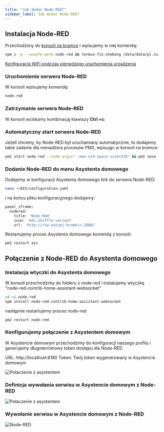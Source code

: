 ```yaml
---
title: "Jak dodać Node-RED?"
sidebar_label: Jak dodać Node-RED?
---
```


## Instalacja Node-RED

Przechodzimy do [konsoli na bramce](/AIS-docs/docs/en/ais_bramka_remote_ssh.html#dostęp-do-konsoli-z-aplikacji) i wpisujemy w niej komendę:

```bash
npm i -g --unsafe-perm node-red && termux-fix-shebang /data/data/pl.sviete.dom/files/usr/bin/node-red
```

[Konfiguracja WiFi podczas pierwdzego uruchomienia urządzenia](/AIS-docs/docs/en/ais_bramka_first_run.html#konfiguracja-wifi)

### Uruchomienie serwera Node-RED

W konsoli wpisujemy komendę:
```bash
node-red
```

### Zatrzymanie serwera Node-RED

W konsoli wciskamy kombinację klawiszy **Ctrl +c**:


### Automatyczny start serwera Node-RED 

Jeżeli chcemy, by Node-RED był uruchamiany automatycznie, to dodajemy takie zadanie dla menadżera procesów PM2, wpisując w konsoli na bramce:
```bash
pm2 start node-red --node-args="--max-old-space-size=128" && pm2 save
```

### Dodanie Node-RED do menu Asystenta domowego

Dodajemy w konfiguracji Asystenta domowego link do serwera Node-RED:

```bash
nano ~/AIS/configuration.yaml
```
i na końcu pliku konfiguracyjnego dodajemy:

```bash
panel_iframe:
  nodered:
    title: 'Node-Red'
    icon: 'mdi:shuffle-variant'
    url: 'http://<ip-naszej-bramki>:1880/'
```

Restartujemy proces Asystenta domowego komendą z konsoli:

```bash
pm2 restart ais
```




## Połączenie z Node-RED do Asystenta domowego

### Instalacja wtyczki do Asystenta domowego

W konsoli przechodzimy do folderu z node-red i instalujemy wtyczkę "node-red-contrib-home-assistant-websocket"

```bash
cd ~/.node-red
npm install node-red-contrib-home-assistant-websocket
```

następnie restartujemy proces node-red

```bash
pm2 restart node-red
```


### Konfigurujemy połączenie z Asystentem domowym

W Asystencie domowym przechodzimy do konfiguracji naszego profilu i generujemy długoterminowy token dostępu dla Node-RED


URL: http://localhost:8180
Token: Twój token wygenerowany w Asystencie domowym
  
![Połaczenie z asystentem](/AIS-docs/img/en/faq/Node-red-Home-Assistant-connection.png)


### Definicja wywołania serwisu w Asystencie domowym z Node-RED

![Połaczenie z asystentem](/AIS-docs/img/en/faq/node_red_home_assistant_service_call.png)


### Wywołanie serwisu w Asystencie domowym z Node-RED

![Node-RED](/AIS-docs/img/en/faq/node_red_call_service.png)
